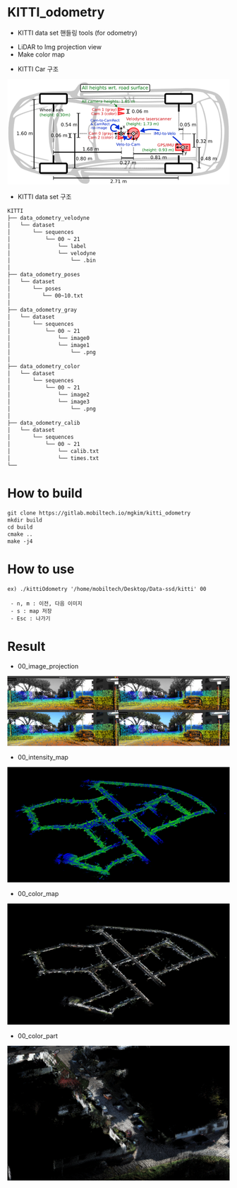 # KITTI_odometry

* KITTI data set 핸들링 tools (for odometry)
- LiDAR to Img projection view
- Make color map

* KITTI Car 구조
<img src="./img/Kitti_Car_configuration.png">

* KITTI data set 구조 
```
KITTI
├── data_odometry_velodyne
│   └── dataset
│       └── sequences
│           └── 00 ~ 21
│               └── label
│               └── velodyne
│                   └── .bin
│
├── data_odometry_poses
│   └── dataset
│       └── poses
│          └── 00~10.txt
│
├── data_odometry_gray
│   └── dataset
│       └── sequences
│           └── 00 ~ 21
│               └── image0
│               └── image1
│                   └── .png
│
├── data_odometry_color
│   └── dataset
│       └── sequences
│           └── 00 ~ 21
│               └── image2
│               └── image3
│                   └── .png
│
├── data_odometry_calib
│   └── dataset
│       └── sequences
│           └── 00 ~ 21
│               └── calib.txt
│               └── times.txt
└──
```



# How to build
```
git clone https://gitlab.mobiltech.io/mgkim/kitti_odometry
mkdir build
cd build
cmake ..
make -j4
```


# How to use
```
ex) ./kittiOdometry '/home/mobiltech/Desktop/Data-ssd/kitti' 00

 - n, m : 이전, 다음 이미지
 - s : map 저장
 - Esc : 나가기
```
# Result
* 00_image_projection
<img src="./img/Kitti_00_image_projection.png">

* 00_intensity_map
<img src="./img/Kitti_00_intensity_map.png">

* 00_color_map
<img src="./img/Kitti_00_color_map.png">

* 00_color_part
<img src="./img/Kitti_00_color_part.png">